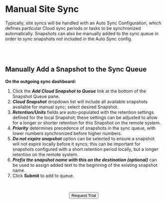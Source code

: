 

# Manual Site Sync

Typically, site syncs will be handled with an Auto Sync Configuration, which defines particular Cloud sync periods or tasks to be synchronized automatically. Snapshots can also be manually added to the sync queue in order to sync snapshots not included in the Auto Sync config.

<br>
<br>


## Manually Add a Snapshot to the Sync Queue
**On the outgoing sync dashboard:**

1.  Click the ***Add Cloud Snapshot to Queue*** link at the bottom of the Snapshot Queue pane.
2.  ***Cloud Snapshot*** dropdown list will include all available snapshots available for manual sync; select desired Snapshot.
3.  ***Retention/Units*** fields are auto-populated with the retention settings defined for the local Snapshot; these settings can be adjusted to allow for a longer or shorter retention for this Snapshot on the remote system.
4.  ***Priority*** determines precedence of snapshots in the sync queue, with lower numbers synchronized before higher numbers.
5.  ***Do not expire snapshot*** option can be selected to ensure a snapshot will not expire locally before it syncs; this can be important for snapshots configured with a short retention period locally, but a longer retention on the remote system.
6.  ***Prefix the snapshot name with this on the destination (optional)*** can be used to assign added text to the beginning of the existing snapshot name.
7.  Click **Submit** to add to queue.

<br>

<div style="text-align:center; margin-bottom:5px">

  <a href="https://www.verge.io/test-drive#Demo-Section"><button class="button-cta">Request Trial</button></a>
</div>